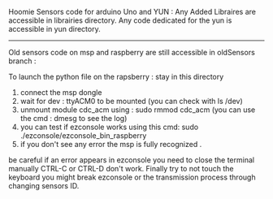 
Hoomie Sensors code for arduino Uno and YUN :
Any Added Libraires are accessible in librairies directory.
Any code dedicated for the yun is accessible in yun directory.


______________________________________________________________________________________________________________________
Old sensors code on msp and raspberry are still accessible in oldSensors branch :


To launch the python file on the rapsberry : stay in this directory

1. connect the msp dongle
2. wait for dev : ttyACM0 to be mounted (you can check with ls /dev)
3. unmount module cdc_acm using : sudo rmmod cdc_acm
(you can use the cmd : dmesg to see the log)
4. you can test if ezconsole works using this cmd: sudo ./ezconsole/ezconsole_bin_raspberry
5. if you don't see any error the msp is fully recognized .

be careful if an error appears in ezconsole you need to close the terminal manually CTRL-C or CTRL-D don't work.
Finally try to not touch the keyboard you might break ezconsole or the transmission process through changing sensors ID.
